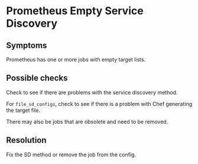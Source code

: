 # Prometheus Empty Service Discovery

## Symptoms

Prometheus has one or more jobs with empty target lists.

## Possible checks

Check to see if there are problems with the service discovery method.

For `file_sd_configs`, check to see if there is a problem with Chef generating the target file.

There may also be jobs that are obsolete and need to be removed.

## Resolution

Fix the SD method or remove the job from the config.
